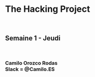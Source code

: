 <h1>The Hacking Project</h1>
<br/>
<h2>Semaine 1 - Jeudi</h2>
<br/>
<h3> Camilo Orozco Rodas<br/>
Slack = @Camilo.ES <br/>
